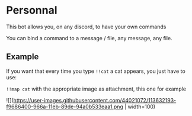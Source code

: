 # Personnal
This bot allows you, on any discord, to have your own commands

You can bind a command to a message / file, any message, any file.

## Example

If you want that every time you type `!!cat` a cat appears, you just have to use:

`!!map cat` with the appropriate image as attachment, this one for example

![](https://user-images.githubusercontent.com/44021072/113632193-f9686400-966a-11eb-89de-94a0b533eaa1.png | width=100)
